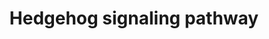 ---
annotations:
- type: Pathway Ontology
  value: Hedgehog signaling pathway
authors:
- MaintBot
- AlexanderPico
- Christine Chichester
- Eweitz
description: 'The Hedgehog proteins are a family of secreted ligands that include
  sonic hedgehog, Indian hedgehog and desert hedgehog in humans. Binding of Hedgehog
  ligands to their receptors, Patched 1 and 2, prevents inhibition of a 7 transmembrane
  receptor called Smoothened. This leads to activation of GLI family of transcription
  factors (GLI1-3). Signaling through the Hedgehog pathway is essential for development
  of many tissues and organs. This pathway is highly conserved among metazoans. Aberrant
  activation of this pathway has been associated with a number of human malignancies
  including carcinoma of lung, esophagus, pancreas and prostate.  Source: NetPath
  http://www.netpath.org/pathways?path_id=NetPath_10'
last-edited: 2021-05-19
organisms:
- Gallus gallus
redirect_from:
- /index.php/Pathway:WP790
- /instance/WP790
schema-jsonld:
- '@context': https://schema.org/
  '@id': https://wikipathways.github.io/pathways/WP790.html
  '@type': Dataset
  creator:
    '@type': Organization
    name: WikiPathways
  description: 'The Hedgehog proteins are a family of secreted ligands that include
    sonic hedgehog, Indian hedgehog and desert hedgehog in humans. Binding of Hedgehog
    ligands to their receptors, Patched 1 and 2, prevents inhibition of a 7 transmembrane
    receptor called Smoothened. This leads to activation of GLI family of transcription
    factors (GLI1-3). Signaling through the Hedgehog pathway is essential for development
    of many tissues and organs. This pathway is highly conserved among metazoans.
    Aberrant activation of this pathway has been associated with a number of human
    malignancies including carcinoma of lung, esophagus, pancreas and prostate.  Source:
    NetPath http://www.netpath.org/pathways?path_id=NetPath_10'
  keywords:
  - PTCH1
  - DHH
  - IGF2
  - CDC2
  - RAB23
  - SIN3A
  - STK36
  - CCNB1
  - CREBBP
  - SMO
  - SKI
  - HHIP
  - SAP18
  - GLI1
  - GLI2
  - IHH
  - SHH
  - DYRK1A
  - GAS1
  - SUFU
  - GLI3
  - PTCH2
  license: CC0
  name: Hedgehog signaling pathway
seo: CreativeWork
title: Hedgehog signaling pathway
wpid: WP790
---